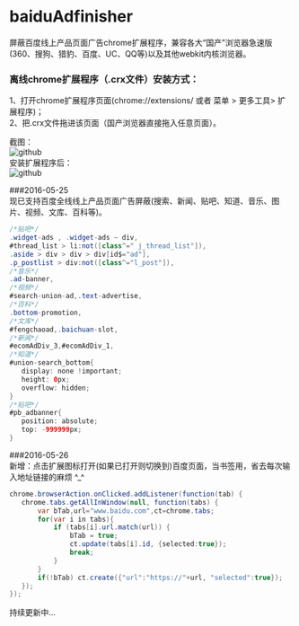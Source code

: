 # baiduAdfinisher
屏蔽百度线上产品页面广告chrome扩展程序，兼容各大“国产”浏览器急速版(360、搜狗、猎豹、百度、UC、QQ等)以及其他webkit内核浏览器。

### 离线chrome扩展程序（.crx文件）安装方式：<br />
1、打开chrome扩展程序页面(chrome://extensions/ 或者 菜单 > 更多工具> 扩展程序)；<br />
2、把.crx文件拖进该页面（国产浏览器直接拖入任意页面）。<br />

截图： <br />
![github](https://raw.githubusercontent.com/unclehking/baiduAdfinisher/master/01.png "github")  <br />
安装扩展程序后：<br />
![github](https://raw.githubusercontent.com/unclehking/baiduAdfinisher/master/02.png "github")  <br />



 ###2016-05-25<br />
 现已支持百度全线线上产品页面广告屏蔽(搜索、新闻、贴吧、知道、音乐、图片、视频、文库、百科等)。<br />

 ```java
 /*贴吧*/
 .widget-ads , .widget-ads ~ div,
 #thread_list > li:not([class^=" j_thread_list"]),
 .aside > div > div > div[id$="ad"],
 .p_postlist > div:not([class^="l_post"]),
 /*音乐*/
 .ad-banner,
 /*视频*/
 #search-union-ad,.text-advertise,
 /*百科*/
 .bottom-promotion,
 /*文库*/
 #fengchaoad,.baichuan-slot,
 /*新闻*/
 #ecomAdDiv_3,#ecomAdDiv_1,
 /*知道*/
 #union-search_bottom{
 	display: none !important;
 	height: 0px;
 	overflow: hidden;
 }
 /*贴吧*/
 #pb_adbanner{
 	position: absolute;
 	top: -999999px;
 }
 ```

 ###2016-05-26<br />
 新增：点击扩展图标打开(如果已打开则切换到)百度页面，当书签用，省去每次输入地址链接的麻烦 ^_^<br />
 ```java
 chrome.browserAction.onClicked.addListener(function(tab) {
 	chrome.tabs.getAllInWindow(null, function(tabs) {
 		var bTab,url="www.baidu.com",ct=chrome.tabs;
 		for(var i in tabs){
 			if (tabs[i].url.match(url)) {
 				bTab = true;
 				ct.update(tabs[i].id, {selected:true});
 				break;
 			}
 		}
 		if(!bTab) ct.create({"url":"https://"+url, "selected":true});
 	});
 });
 ```

 持续更新中...
